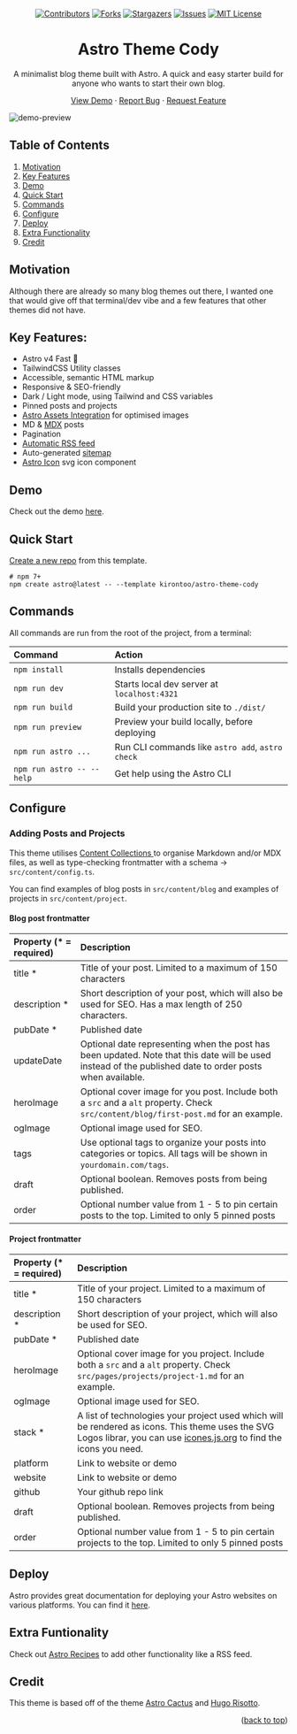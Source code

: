 <a name="readme-top"></a>

<div align="center">
  
[![Contributors][contributors-shield]][contributors-url]
[![Forks][forks-shield]][forks-url]
[![Stargazers][stars-shield]][stars-url]
[![Issues][issues-shield]][issues-url]
[![MIT License][license-shield]][license-url]

  <p align="center">
    <h1>Astro Theme Cody</h1>
  <p>
    A minimalist blog theme built with Astro. A quick and easy starter build for anyone who wants to start their own blog.
  </p>
    <a href="https://astro-theme-cody.netlify.app">View Demo</a>
    ·
    <a href="https://github.com/kirontoo/astro-theme-cody/issues">Report Bug</a>
    ·
    <a href="https://github.com/kirontoo/astro-theme-cody/issues">Request Feature</a>
  </p>
  </p>
</div>

![demo-preview](https://github.com/kirontoo/astro-theme-cody/assets/28286622/d585dcb2-6d5f-4a68-871c-b6028cfcc27f)

## Table of Contents

1. [Motivation](#motivation)
2. [Key Features](#key-features)
3. [Demo](#demo)
4. [Quick Start](#quick-start)
5. [Commands](#commands)
6. [Configure](#configure)
7. [Deploy](#deploy)
8. [Extra Functionality](#extra-funtionality)
9. [Credit](#credit)

## Motivation

Although there are already so many blog themes out there, I wanted one that would give off
that terminal/dev vibe and a few features that other themes did not have.

## Key Features:

- Astro v4 Fast 🚀
- TailwindCSS Utility classes
- Accessible, semantic HTML markup
- Responsive & SEO-friendly
- Dark / Light mode, using Tailwind and CSS variables
- Pinned posts and projects
- [Astro Assets Integration](https://docs.astro.build/en/guides/assets/) for optimised images
- MD & [MDX](https://docs.astro.build/en/guides/markdown-content/#mdx-only-features) posts
- Pagination
- [Automatic RSS feed](https://docs.astro.build/en/guides/rss)
- Auto-generated [sitemap](https://docs.astro.build/en/guides/integrations-guide/sitemap/)
- [Astro Icon](https://github.com/natemoo-re/astro-icon) svg icon component

## Demo

Check out the demo [here](https://astro-theme-cody.netlify.app).

## Quick Start

[Create a new repo](https://github.com/new?template_name=astro-theme-cody&template_owner=kirontoo) from this template.

```
# npm 7+
npm create astro@latest -- --template kirontoo/astro-theme-cody

```

## Commands

All commands are run from the root of the project, from a terminal:

| Command                   | Action                                           |
| :------------------------ | :----------------------------------------------- |
| `npm install`             | Installs dependencies                            |
| `npm run dev`             | Starts local dev server at `localhost:4321`      |
| `npm run build`           | Build your production site to `./dist/`          |
| `npm run preview`         | Preview your build locally, before deploying     |
| `npm run astro ...`       | Run CLI commands like `astro add`, `astro check` |
| `npm run astro -- --help` | Get help using the Astro CLI                     |

## Configure

### Adding Posts and Projects

This theme utilises [ Content Collections ](https://docs.astro.build/en/guides/content-collections/)
to organise Markdown and/or MDX files, as well as type-checking frontmatter
with a schema -> `src/content/config.ts`.

You can find examples of blog posts in `src/content/blog` and examples of projects in `src/content/project`.

#### Blog post frontmatter

| Property (\* = required) | Description                                                                                                                                              |
| :----------------------- | :------------------------------------------------------------------------------------------------------------------------------------------------------- |
| title \*                 | Title of your post. Limited to a maximum of 150 characters                                                                                               |
| description \*           | Short description of your post, which will also be used for SEO. Has a max length of 250 characters.                                                     |
| pubDate \*               | Published date                                                                                                                                           |
| updateDate               | Optional date representing when the post has been updated. Note that this date will be used instead of the published date to order posts when available. |
| heroImage                | Optional cover image for you post. Include both a `src` and a `alt` property. Check `src/content/blog/first-post.md` for an example.                     |
| ogImage                  | Optional image used for SEO.                                                                                                                             |
| tags                     | Use optional tags to organize your posts into categories or topics. All tags will be shown in `yourdomain.com/tags`.                                     |
| draft                    | Optional boolean. Removes posts from being published.                                                                                                    |
| order                    | Optional number value from 1 - 5 to pin certain posts to the top. Limited to only 5 pinned posts                                                         |

#### Project frontmatter

| Property (\* = required) | Description                                                                                                                                                                                                            |
| :----------------------- | :--------------------------------------------------------------------------------------------------------------------------------------------------------------------------------------------------------------------- |
| title \*                 | Title of your project. Limited to a maximum of 150 characters                                                                                                                                                          |
| description \*           | Short description of your project, which will also be used for SEO.                                                                                                                                                    |
| pubDate \*               | Published date                                                                                                                                                                                                         |
| heroImage                | Optional cover image for you project. Include both a `src` and a `alt` property. Check `src/pages/projects/project-1.md` for an example.                                                                               |
| ogImage                  | Optional image used for SEO.                                                                                                                                                                                           |
| stack \*                 | A list of technologies your project used which will be rendered as icons. This theme uses the SVG Logos librar, you can use [icones.js.org](https://icones.js.org/collection/vscode-icons) to find the icons you need. |
| platform                 | Link to website or demo                                                                                                                                                                                                |
| website                  | Link to website or demo                                                                                                                                                                                                |
| github                   | Your github repo link                                                                                                                                                                                                  |
| draft                    | Optional boolean. Removes projects from being published.                                                                                                                                                               |
| order                    | Optional number value from 1 - 5 to pin certain projects to the top. Limited to only 5 pinned posts                                                                                                                    |

## Deploy

Astro provides great documentation for deploying your Astro websites on various platforms.
You can find it [here](https://docs.astro.build/en/guides/deploy/).

## Extra Funtionality

Check out [Astro Recipes](https://docs.astro.build/en/recipes/) to add other functionality like a RSS feed.

## Credit

This theme is based off of the theme [Astro Cactus](https://astro-theme-cactus.netlify.app) and [Hugo Risotto](https://risotto.joeroe.io).

<p align="right">(<a href="#readme-top">back to top</a>)</p>

[contributors-shield]: https://img.shields.io/github/contributors/kirontoo/astro-theme-cody.svg?style=for-the-badge
[contributors-url]: https://github.com/kirontoo/astro-theme-cody/graphs/contributors
[forks-shield]: https://img.shields.io/github/forks/kirontoo/astro-theme-cody.svg?style=for-the-badge
[forks-url]: https://github.com/kirontoo/astro-theme-cody/network/members
[stars-shield]: https://img.shields.io/github/stars/kirontoo/astro-theme-cody.svg?style=for-the-badge
[stars-url]: https://github.com/kirontoo/astro-theme-cody/stargazers
[issues-shield]: https://img.shields.io/github/issues/kirontoo/astro-theme-cody.svg?style=for-the-badge
[issues-url]: https://github.com/kirontoo/astro-theme-cody/issues
[license-shield]: https://img.shields.io/github/license/kirontoo/astro-theme-cody.svg?style=for-the-badge
[license-url]: https://github.com/kirontoo/astro-theme-cody/blob/master/LICENSE.txt
